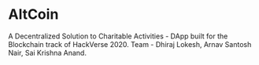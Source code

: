 # AltCoin
A Decentralized Solution to Charitable Activities - DApp built for the Blockchain track of HackVerse 2020. Team - Dhiraj Lokesh, Arnav Santosh Nair, Sai Krishna Anand.
